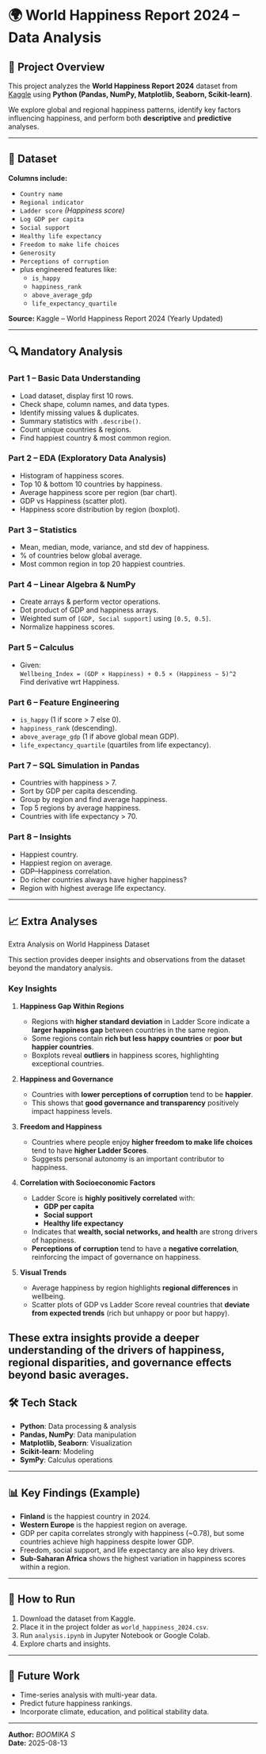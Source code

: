 # 🌍 World Happiness Report 2024 – Data Analysis

## 📌 Project Overview
This project analyzes the **World Happiness Report 2024** dataset from [Kaggle](https://www.kaggle.com/datasets/jainaru/world-happiness-report-2024-yearly-updated) using **Python (Pandas, NumPy, Matplotlib, Seaborn, Scikit-learn)**.

We explore global and regional happiness patterns, identify key factors influencing happiness, and perform both **descriptive** and **predictive** analyses.

---

## 📂 Dataset
**Columns include:**
- `Country name`
- `Regional indicator`
- `Ladder score` *(Happiness score)*
- `Log GDP per capita`
- `Social support`
- `Healthy life expectancy`
- `Freedom to make life choices`
- `Generosity`
- `Perceptions of corruption`
- plus engineered features like:
  - `is_happy`
  - `happiness_rank`
  - `above_average_gdp`
  - `life_expectancy_quartile`

**Source:** Kaggle – World Happiness Report 2024 (Yearly Updated)

---

## 🔍 Mandatory Analysis

### **Part 1 – Basic Data Understanding**
- Load dataset, display first 10 rows.
- Check shape, column names, and data types.
- Identify missing values & duplicates.
- Summary statistics with `.describe()`.
- Count unique countries & regions.
- Find happiest country & most common region.

### **Part 2 – EDA (Exploratory Data Analysis)**
- Histogram of happiness scores.
- Top 10 & bottom 10 countries by happiness.
- Average happiness score per region (bar chart).
- GDP vs Happiness (scatter plot).
- Happiness score distribution by region (boxplot).

### **Part 3 – Statistics**
- Mean, median, mode, variance, and std dev of happiness.
- % of countries below global average.
- Most common region in top 20 happiest countries.

### **Part 4 – Linear Algebra & NumPy**
- Create arrays & perform vector operations.
- Dot product of GDP and happiness arrays.
- Weighted sum of `[GDP, Social support]` using `[0.5, 0.5]`.
- Normalize happiness scores.

### **Part 5 – Calculus**
- Given:  
  `Wellbeing_Index = (GDP × Happiness) + 0.5 × (Happiness − 5)^2`  
  Find derivative wrt Happiness.

### **Part 6 – Feature Engineering**
- `is_happy` (1 if score > 7 else 0).
- `happiness_rank` (descending).
- `above_average_gdp` (1 if above global mean GDP).
- `life_expectancy_quartile` (quartiles from life expectancy).

### **Part 7 – SQL Simulation in Pandas**
- Countries with happiness > 7.
- Sort by GDP per capita descending.
- Group by region and find average happiness.
- Top 5 regions by average happiness.
- Countries with life expectancy > 70.

### **Part 8 – Insights**
- Happiest country.
- Happiest region on average.
- GDP–Happiness correlation.
- Do richer countries always have higher happiness?
- Region with highest average life expectancy.

---

## 📈 Extra Analyses

Extra Analysis on World Happiness Dataset

This section provides deeper insights and observations from the dataset beyond the mandatory analysis.

### Key Insights

1. **Happiness Gap Within Regions**
   - Regions with **higher standard deviation** in Ladder Score indicate a **larger happiness gap** between countries in the same region.
   - Some regions contain **rich but less happy countries** or **poor but happier countries**.
   - Boxplots reveal **outliers** in happiness scores, highlighting exceptional countries.

2. **Happiness and Governance**
   - Countries with **lower perceptions of corruption** tend to be **happier**.
   - This shows that **good governance and transparency** positively impact happiness levels.

3. **Freedom and Happiness**
   - Countries where people enjoy **higher freedom to make life choices** tend to have **higher Ladder Scores**.
   - Suggests personal autonomy is an important contributor to happiness.

4. **Correlation with Socioeconomic Factors**
   - Ladder Score is **highly positively correlated** with:
     - **GDP per capita**
     - **Social support**
     - **Healthy life expectancy**
   - Indicates that **wealth, social networks, and health** are strong drivers of happiness.
   - **Perceptions of corruption** tend to have a **negative correlation**, reinforcing the impact of governance on happiness.

5. **Visual Trends**
   - Average happiness by region highlights **regional differences** in wellbeing.
   - Scatter plots of GDP vs Ladder Score reveal countries that **deviate from expected trends** (rich but unhappy or poor but happy).

These extra insights provide a deeper understanding of the **drivers of happiness**, **regional disparities**, and **governance effects** beyond basic averages.
---

## 🛠️ Tech Stack
- **Python**: Data processing & analysis
- **Pandas, NumPy**: Data manipulation
- **Matplotlib, Seaborn**: Visualization
- **Scikit-learn**: Modeling
- **SymPy**: Calculus operations

---

## 📊 Key Findings (Example)
- **Finland** is the happiest country in 2024.
- **Western Europe** is the happiest region on average.
- GDP per capita correlates strongly with happiness (~0.78), but some countries achieve high happiness despite lower GDP.
- Freedom, social support, and life expectancy are also key drivers.
- **Sub-Saharan Africa** shows the highest variation in happiness scores within a region.

---

## 🚀 How to Run
1. Download the dataset from Kaggle.
2. Place it in the project folder as `world_happiness_2024.csv`.
3. Run `analysis.ipynb` in Jupyter Notebook or Google Colab.
4. Explore charts and insights.

---

## 📌 Future Work
- Time-series analysis with multi-year data.
- Predict future happiness rankings.
- Incorporate climate, education, and political stability data.

---

**Author:** *BOOMIKA S*  
**Date:** 2025-08-13
